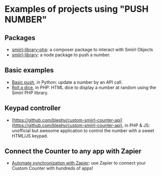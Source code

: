 
# Examples of projects using "PUSH NUMBER"

## Packages
- [smiirl-library-php](https://packagist.org/packages/smiirl/smiirl-library-php): a composer package to interact with Smiirl Objects
- [smiirl-library](https://www.npmjs.com/package/@smiirl/smiirl-library-js): a node package to push a number.

## Basic examples
- [Basic push](/samples/python/basic_push), in Python: update a number by an API call. 
- [Roll a dice](/samples/php/dice), in PHP: HTML dice to display a number at random using the Smiirl PHP library.

## Keypad controller
- [https://github.com/blephy/custom-smiirl-counter-api](https://github.com/blephy/custom-smiirl-counter-api), in PHP & JS: unofficial but awesome application to control the number with a sweet HTML/JS keypad.

## Connect the Counter to any app with Zapier
- [Automate synchronization with Zapier](/samples/zapier): use Zapier to connect your Custom Counter with hundreds of apps!
